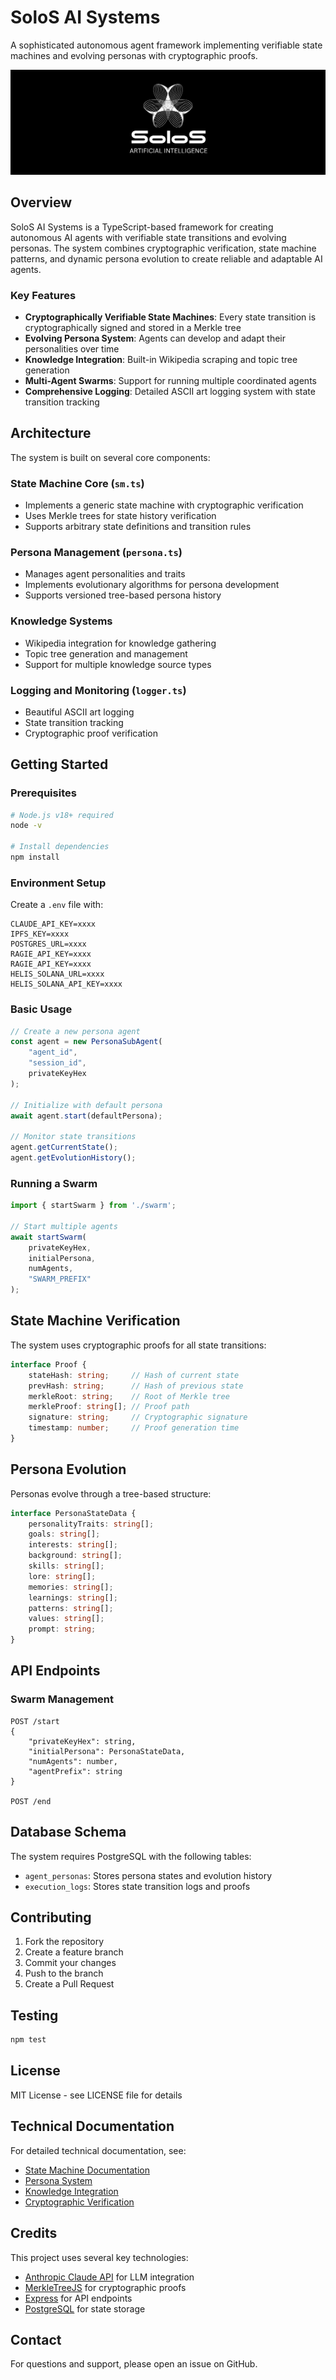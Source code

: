 # SoloS AI Systems

A sophisticated autonomous agent framework implementing verifiable state machines and evolving personas with cryptographic proofs.

![banner](https://github.com/ALIVEcorp/SoloS/blob/main/routes/photo/banner.png)

## Overview

SoloS AI Systems is a TypeScript-based framework for creating autonomous AI agents with verifiable state transitions and evolving personas. The system combines cryptographic verification, state machine patterns, and dynamic persona evolution to create reliable and adaptable AI agents.

### Key Features

- **Cryptographically Verifiable State Machines**: Every state transition is cryptographically signed and stored in a Merkle tree
- **Evolving Persona System**: Agents can develop and adapt their personalities over time
- **Knowledge Integration**: Built-in Wikipedia scraping and topic tree generation
- **Multi-Agent Swarms**: Support for running multiple coordinated agents
- **Comprehensive Logging**: Detailed ASCII art logging system with state transition tracking

## Architecture

The system is built on several core components:

### State Machine Core (`sm.ts`)
- Implements a generic state machine with cryptographic verification
- Uses Merkle trees for state history verification
- Supports arbitrary state definitions and transition rules

### Persona Management (`persona.ts`)
- Manages agent personalities and traits
- Implements evolutionary algorithms for persona development
- Supports versioned tree-based persona history

### Knowledge Systems
- Wikipedia integration for knowledge gathering
- Topic tree generation and management
- Support for multiple knowledge source types

### Logging and Monitoring (`logger.ts`)
- Beautiful ASCII art logging
- State transition tracking
- Cryptographic proof verification

## Getting Started

### Prerequisites

```bash
# Node.js v18+ required
node -v

# Install dependencies
npm install
```

### Environment Setup

Create a `.env` file with:

```env
CLAUDE_API_KEY=xxxx
IPFS_KEY=xxxx
POSTGRES_URL=xxxx
RAGIE_API_KEY=xxxx
RAGIE_API_KEY=xxxx
HELIS_SOLANA_URL=xxxx
HELIS_SOLANA_API_KEY=xxxx
```

### Basic Usage

```typescript
// Create a new persona agent
const agent = new PersonaSubAgent(
    "agent_id",
    "session_id",
    privateKeyHex
);

// Initialize with default persona
await agent.start(defaultPersona);

// Monitor state transitions
agent.getCurrentState();
agent.getEvolutionHistory();
```

### Running a Swarm

```typescript
import { startSwarm } from './swarm';

// Start multiple agents
await startSwarm(
    privateKeyHex,
    initialPersona,
    numAgents,
    "SWARM_PREFIX"
);
```

## State Machine Verification

The system uses cryptographic proofs for all state transitions:

```typescript
interface Proof {
    stateHash: string;     // Hash of current state
    prevHash: string;      // Hash of previous state
    merkleRoot: string;    // Root of Merkle tree
    merkleProof: string[]; // Proof path
    signature: string;     // Cryptographic signature
    timestamp: number;     // Proof generation time
}
```

## Persona Evolution

Personas evolve through a tree-based structure:

```typescript
interface PersonaStateData {
    personalityTraits: string[];
    goals: string[];
    interests: string[];
    background: string[];
    skills: string[];
    lore: string[];
    memories: string[];
    learnings: string[];
    patterns: string[];
    values: string[];
    prompt: string;
}
```

## API Endpoints

### Swarm Management

```
POST /start
{
    "privateKeyHex": string,
    "initialPersona": PersonaStateData,
    "numAgents": number,
    "agentPrefix": string
}

POST /end
```

## Database Schema

The system requires PostgreSQL with the following tables:

- `agent_personas`: Stores persona states and evolution history
- `execution_logs`: Stores state transition logs and proofs

## Contributing

1. Fork the repository
2. Create a feature branch
3. Commit your changes
4. Push to the branch
5. Create a Pull Request

## Testing

```bash
npm test
```

## License

MIT License - see LICENSE file for details

## Technical Documentation

For detailed technical documentation, see:

- [State Machine Documentation](docs/state-machine.md)
- [Persona System](docs/persona-system.md)
- [Knowledge Integration](docs/knowledge-integration.md)
- [Cryptographic Verification](docs/crypto-verification.md)

## Credits

This project uses several key technologies:

- [Anthropic Claude API](https://www.anthropic.com/claude) for LLM integration
- [MerkleTreeJS](https://github.com/miguelmota/merkletreejs) for cryptographic proofs
- [Express](https://expressjs.com/) for API endpoints
- [PostgreSQL](https://www.postgresql.org/) for state storage

## Contact

For questions and support, please open an issue on GitHub.
